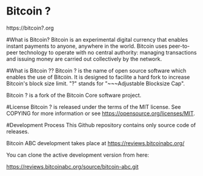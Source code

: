 Bitcoin ?
===========

https://bitcoin?.org

#What is Bitcoin?
Bitcoin is an experimental digital currency that enables instant payments to anyone, anywhere in the world. Bitcoin uses peer-to-peer technology to operate with no central authority: managing transactions and issuing money are carried out collectively by the network.

#What is Bitcoin ??
Bitcoin ? is the name of open source software which enables the use of Bitcoin. It is designed to facilite a hard fork to increase Bitcoin's block size limit. "?" stands for "~~~Adjustable Blocksize Cap".

Bitcoin ? is a fork of the Bitcoin Core software project.

#License
Bitcoin ? is released under the terms of the MIT license. See COPYING for more information or see https://opensource.org/licenses/MIT.

#Development Process
This Github repository contains only source code of releases.

Bitcoin ABC development takes place at https://reviews.bitcoinabc.org/

You can clone the active development version from here:

https://reviews.bitcoinabc.org/source/bitcoin-abc.git
